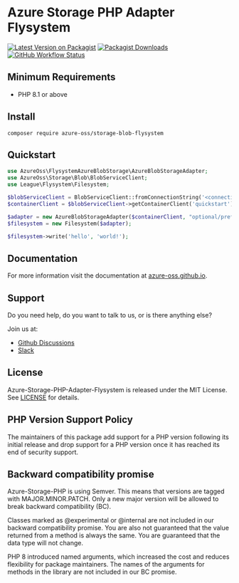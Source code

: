 # Azure Storage PHP Adapter Flysystem

[![Latest Version on Packagist](https://img.shields.io/packagist/v/azure-oss/storage-blob-flysystem.svg)](https://packagist.org/packages/azure-oss/storage-blob-flysystem)
[![Packagist Downloads](https://img.shields.io/packagist/dm/azure-oss/storage-blob-flysystem)](https://packagist.org/packages/azure-oss/storage-blob-flysystem)
[![GitHub Workflow Status](https://img.shields.io/github/actions/workflow/status/azure-oss/azure-storage-php-adapter-flysystem/tests.yml?branch=main)](https://github.com/azure-oss/azure-storage-php-adapter-flysystem/actions)

## Minimum Requirements

* PHP 8.1 or above

## Install

```shell
composer require azure-oss/storage-blob-flysystem
```

## Quickstart

```php
use AzureOss\FlysystemAzureBlobStorage\AzureBlobStorageAdapter;
use AzureOss\Storage\Blob\BlobServiceClient;
use League\Flysystem\Filesystem;

$blobServiceClient = BlobServiceClient::fromConnectionString('<connection-string>');
$containerClient = $blobServiceClient->getContainerClient('quickstart');

$adapter = new AzureBlobStorageAdapter($containerClient, "optional/prefix");
$filesystem = new Filesystem($adapter);

$filesystem->write('hello', 'world!');
```

## Documentation

For more information visit the documentation at [azure-oss.github.io](https://azure-oss.github.io/storage/flysystem/).

## Support

Do you need help, do you want to talk to us, or is there anything else?

Join us at:

* [Github Discussions](https://github.com/Azure-OSS/azure-storage-php/discussions)
* [Slack](https://join.slack.com/t/azure-oss/shared_invite/zt-2lw5knpon-mqPM_LIuRZUoH02AY8uiYw)

## License

Azure-Storage-PHP-Adapter-Flysystem is released under the MIT License. See [LICENSE](./LICENSE) for details.

## PHP Version Support Policy

The maintainers of this package add support for a PHP version following its initial release and drop support for a PHP version once it has reached its end of security support.

## Backward compatibility promise

Azure-Storage-PHP is using Semver. This means that versions are tagged with MAJOR.MINOR.PATCH. Only a new major version will be allowed to break backward compatibility (BC).

Classes marked as @experimental or @internal are not included in our backward compatibility promise. You are also not guaranteed that the value returned from a method is always the same. You are guaranteed that the data type will not change.

PHP 8 introduced named arguments, which increased the cost and reduces flexibility for package maintainers. The names of the arguments for methods in the library are not included in our BC promise.
